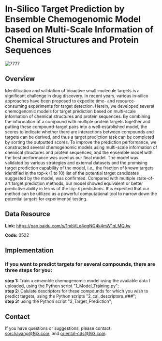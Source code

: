 # In-Silico Target Prediction by Ensemble Chemogenomic Model based on Multi-Scale Information of Chemical Structures and Protein Sequences

![7777](https://user-images.githubusercontent.com/106001963/169690953-8c947c7b-fe2a-42d0-8560-6585b9c439ad.png)

## Overview
Identification and validation of bioactive small-molecule targets is a significant challenge in drug discovery. In recent years, various in-silico approaches have been proposed to expedite time- and resource-consuming experiments for target detection. Herein, we developed several chemogenomic models for target prediction based on multi-scale information of chemical structures and protein sequences. By combining the information of a compound with multiple protein targets together and putting these compound-target pairs into a well-established model, the scores to indicate whether there are interactions between compounds and targets can be derived, and thus a target prediction task can be completed by sorting the outputted scores. To improve the prediction performance, we constructed several chemogenomic models using multi-scale information of chemical structures and protein sequences, and the ensemble model with the best performance was used as our final model. The model was validated by various strategies and external datasets and the promising target prediction capability of the model, i.e., the fraction of known targets identified in the top-k (1 to 10) list of the potential target candidates suggested by the model, was confirmed. Compared with multiple state-of-art target prediction methods, our model showed equivalent or better predictive ability in terms of the top-k predictions. It is expected that our method can be utilized as a powerful computational tool to narrow down the potential targets for experimental testing.

## Data Resource
**Link:** https://pan.baidu.com/s/1mbVLe4qgNG4k4mW1qLMQJw    

**Code:** 0522

## Implementation
### if you want to predict targets for several compounds, there are three steps for you:   

**step 1:** Train a ensemble chemogenomic model using the available data I uploaded, using the Python script "1_Model_Training.py";   
**step 2:** Calulate descriptors for these compounds for which you wish to predict targets, using the Python scripts "2_cal_descriptors_###";   
**step 3:** using the Python script "3_Target_Prediction"; 
  

  

## Contact
If you have questions or suggestions, please contact: sorchayang@163.com, and oriental-cds@163.com.
